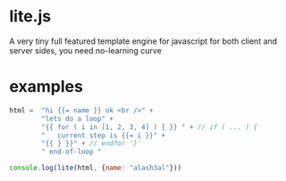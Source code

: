 # lite.js
A very tiny full featured template engine for javascript for both client and server sides, you need no-learning curve

# examples
```javascript
html =  "hi {{= name }} ok <br />" +
      	"lets do a loop" +
      	"{{ for ( i in [1, 2, 3, 4] ) { }} " + // if ( ... ) { 
        "	current step is {{= i }}" +
      	"{{ } }}" + // endfor '}'
      	" end-of-loop "

console.log(lite(html, {name: "alash3al"}))
```

